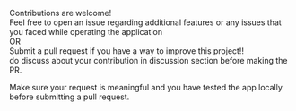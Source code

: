 Contributions are welcome! <br/>
Feel free to open an issue regarding additional features or any issues that you faced while operating the application <br/>
OR <br/>
Submit a pull request if you have a way to improve this project!! <br/> do discuss about your contribution in discussion section before making the PR. <br/>

Make sure your request is meaningful and you have tested the app locally before submitting a pull request.
